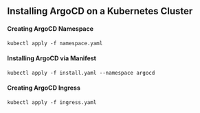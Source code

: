 ## Installing ArgoCD on a Kubernetes Cluster

#### Creating ArgoCD Namespace
```
kubectl apply -f namespace.yaml
```

#### Installing ArgoCD via Manifest
```
kubectl apply -f install.yaml --namespace argocd
```

#### Creating ArgoCD Ingress
```
kubectl apply -f ingress.yaml
```
